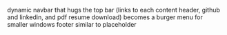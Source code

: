 dynamic navbar that hugs the top bar (links to each content header, github and linkedin, and pdf resume download)
becomes a burger menu for smaller windows
footer similar to placeholder